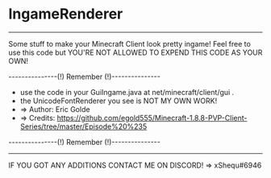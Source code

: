 # IngameRenderer

----------------------------------------------

Some stuff to make your Minecraft Client look pretty ingame!
Feel free to use this code but YOU'RE NOT ALLOWED TO EXPEND THIS CODE AS YOUR OWN! 

---------------(!) Remember (!)---------------

- use the code in your GuiIngame.java at net/minecraft/client/gui .
- the UnicodeFontRenderer you see is NOT MY OWN WORK!
- => Author: Eric Golde
- => Credits: https://github.com/egold555/Minecraft-1.8.8-PVP-Client-Series/tree/master/Episode%20%235

---------------(!) Remember (!)---------------

----------------------------------------------

IF YOU GOT ANY ADDITIONS CONTACT ME ON DISCORD! => xShequ#6946
